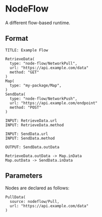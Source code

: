 # NodeFlow

A different flow-based runtime.

## Format

```
TITLE: Example Flow

RetrieveData(
  type: "node-flow/NetworkPull",
  url: "https://api.example.com/data"
  method: "GET"
)
Map(
  type: "my-package/Map",
)
SendData(
  type: "node-flow/NetworkPush",
  url: "https://api.example.com/endpoint"
  method: "POST"
)

INPUT: RetrieveData.url
INPUT: RetrieveData.method

INPUT: SendData.url
INPUT: SendData.method

OUTPUT: SendData.outData

RetrieveData.outData -> Map.inData
Map.outData -> SendData.inData
```

## Parameters

Nodes are declared as follows:

```
PullData(
  source: nodeflow/Pull,
  url: "https://api.example.com/data"
)
```
